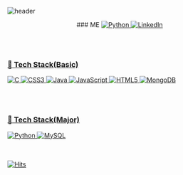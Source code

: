 ![header](https://capsule-render.vercel.app/api?type=waving&color=gradient&height=300&section=header&text=Hello%20World&fontSize=90&animation=twinkling)
<center>
### ME
<a href="https://www.instagram.com/jaej0321/" target="_blank"><img alt="Python" src ="https://img.shields.io/badge/jaej0321-E4405F.svg?&style=for-the-badge&logo=Instagram&logoColor=white"/> <a href="https://www.linkedin.com/in/jaejun-jeong-96b686228/" target="_blank"><img alt="LinkedIn" src ="https://img.shields.io/badge/LinkedIn-0A66C2.svg?&style=for-the-badge&logo=LinkedIn&logoColor=white"/> </center> 

 <br/><br/>
### :hatched_chick: Tech Stack(Basic)
![C](https://img.shields.io/badge/c-%2300599C.svg?style=for-the-badge&logo=c&logoColor=white) ![CSS3](https://img.shields.io/badge/css3-%231572B6.svg?style=for-the-badge&logo=css3&logoColor=white) ![Java](https://img.shields.io/badge/java-%23ED8B00.svg?style=for-the-badge&logo=java&logoColor=white) ![JavaScript](https://img.shields.io/badge/javascript-%23323330.svg?style=for-the-badge&logo=javascript&logoColor=%23F7DF1E) ![HTML5](https://img.shields.io/badge/html5-%23E34F26.svg?style=for-the-badge&logo=html5&logoColor=white) ![MongoDB](https://img.shields.io/badge/MongoDB-%234ea94b.svg?style=for-the-badge&logo=mongodb&logoColor=white)

  <br/><br/> 
### :gem: Tech Stack(Major)
![Python](https://img.shields.io/badge/python-3670A0?style=for-the-badge&logo=python&logoColor=ffdd54) ![MySQL](https://img.shields.io/badge/mysql-%2300f.svg?style=for-the-badge&logo=mysql&logoColor=white)

<br/><br/>
[![Hits](https://hits.seeyoufarm.com/api/count/incr/badge.svg?url=https%3A%2F%2Fgithub.com%2Fjaejunjeong&count_bg=%2379C83D&title_bg=%23555555&icon=&icon_color=%231C3DA2&title=Hits%21&edge_flat=false)](https://hits.seeyoufarm.com)


